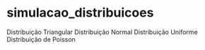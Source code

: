 # simulacao_distribuicoes

Distribuição Triangular
Distribuição Normal
Distribuição Uniforme
Distribuição de Poisson
